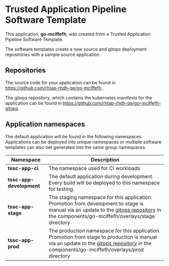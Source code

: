 # Trusted Application Pipeline Software Template

This application, **go-mciffefh**, was created from a Trusted Application Pipeline Software Template.

The software templates create a new source and gitops deployment repositories with a sample source application. 

## Repositories

The source code for your application can be found in [https://github.com/rhtap-rhdh-qe/go-mciffefh ](https://github.com/rhtap-rhdh-qe/go-mciffefh ).
 
The gitops repository, which contains the kubernetes manifests for the application can be found in 
[https://github.com/rhtap-rhdh-qe/go-mciffefh-gitops ](https://github.com/rhtap-rhdh-qe/go-mciffefh-gitops ) 

## Application namespaces 

The default application will be found in the following namespaces. Applications can be deployed into unique namespaces or multiple software templates can also bet generated into the same group namespaces.  

|  Namespace   |  Description   |  
| -------- | -------- |
| **tssc-app-ci** | The namespace used for CI workloads |
| **tssc-app-development** | The default application during development. Every build will be deployed to this namespace for testing. |
| **tssc-app-stage** | The staging namespace for this application. Promotion from development to stage is manual via an update to the [gitops repository](https://github.com/rhtap-rhdh-qe/go-mciffefh-gitops ) in the components/go-mciffefh/overlays/stage directory |
| **tssc-app-prod** | The production namespace for this application. Promotion from stage to production is manual via an update to the [gitops repository](https://github.com/rhtap-rhdh-qe/go-mciffefh-gitops ) in the components/go-mciffefh/overlays/prod directory |